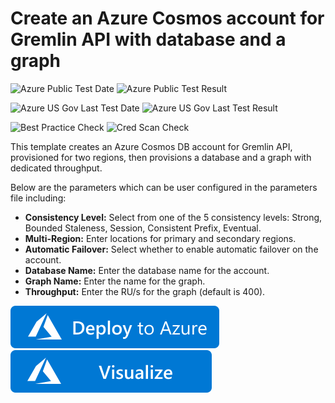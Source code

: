 # Create an Azure Cosmos account for Gremlin API with database and a graph

![Azure Public Test Date](https://azurequickstartsservice.blob.core.windows.net/badges/101-cosmosdb-gremlin/PublicLastTestDate.svg)
![Azure Public Test Result](https://azurequickstartsservice.blob.core.windows.net/badges/101-cosmosdb-gremlin/PublicDeployment.svg)

![Azure US Gov Last Test Date](https://azurequickstartsservice.blob.core.windows.net/badges/101-cosmosdb-gremlin/FairfaxLastTestDate.svg)
![Azure US Gov Last Test Result](https://azurequickstartsservice.blob.core.windows.net/badges/101-cosmosdb-gremlin/FairfaxDeployment.svg)

![Best Practice Check](https://azurequickstartsservice.blob.core.windows.net/badges/101-cosmosdb-gremlin/BestPracticeResult.svg)
![Cred Scan Check](https://azurequickstartsservice.blob.core.windows.net/badges/101-cosmosdb-gremlin/CredScanResult.svg)

This template creates an Azure Cosmos DB account for Gremlin API, provisioned
for two regions, then provisions a database and a graph with dedicated
throughput.

Below are the parameters which can be user configured in the parameters file
including:

- **Consistency Level:** Select from one of the 5 consistency levels: Strong,
  Bounded Staleness, Session, Consistent Prefix, Eventual.
- **Multi-Region:** Enter locations for primary and secondary regions.
- **Automatic Failover:** Select whether to enable automatic failover on the
  account.
- **Database Name:** Enter the database name for the account.
- **Graph Name:** Enter the name for the graph.
- **Throughput:** Enter the RU/s for the graph (default is 400).

[![Deploy To Azure](https://raw.githubusercontent.com/Azure/azure-quickstart-templates/master/1-CONTRIBUTION-GUIDE/images/deploytoazure.svg?sanitize=true)]("https://portal.azure.com/#create/Microsoft.Template/uri/https%3A%2F%2Fraw.githubusercontent.com%2FAzure%2Fazure-quickstart-templates%2Fmaster%2F101-cosmosdb-gremlin%2Fazuredeploy.json")
[![Visualize](https://raw.githubusercontent.com/Azure/azure-quickstart-templates/master/1-CONTRIBUTION-GUIDE/images/visualizebutton.svg?sanitize=true)]("http://armviz.io/#/?load=https%3A%2F%2Fraw.githubusercontent.com%2FAzure%2Fazure-quickstart-templates%2Fmaster%2F101-cosmosdb-gremlin%2Fazuredeploy.json")
